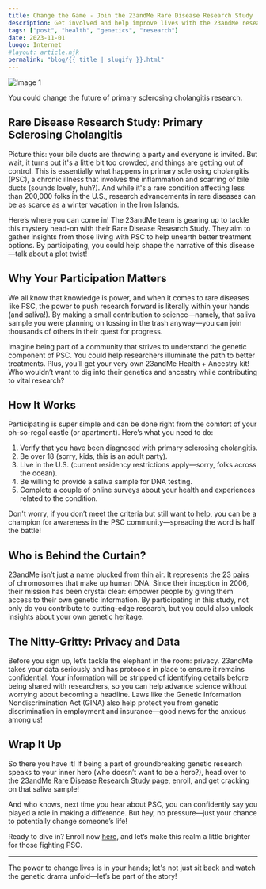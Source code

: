 ```yaml
---
title: Change the Game - Join the 23andMe Rare Disease Research Study
description: Get involved and help improve lives with the 23andMe research study on primary sclerosing cholangitis. 
tags: ["post", "health", "genetics", "research"]
date: 2023-11-01
luogo: Internet
#layout: article.njk
permalink: "blog/{{ title | slugify }}.html"
---
```


![Image 1](https://www.23andme.com/assets/svg/mrd/primary-sclerosing-cholangitis.svg)

You could change the future of primary sclerosing cholangitis research.

## Rare Disease Research Study: Primary Sclerosing Cholangitis

Picture this: your bile ducts are throwing a party and everyone is invited. But wait, it turns out it's a little bit too crowded, and things are getting out of control. This is essentially what happens in primary sclerosing cholangitis (PSC), a chronic illness that involves the inflammation and scarring of bile ducts (sounds lovely, huh?). And while it's a rare condition affecting less than 200,000 folks in the U.S., research advancements in rare diseases can be as scarce as a winter vacation in the Iron Islands.

Here’s where you can come in! The 23andMe team is gearing up to tackle this mystery head-on with their Rare Disease Research Study. They aim to gather insights from those living with PSC to help unearth better treatment options. By participating, you could help shape the narrative of this disease—talk about a plot twist!

## Why Your Participation Matters

We all know that knowledge is power, and when it comes to rare diseases like PSC, the power to push research forward is literally within your hands (and saliva!). By making a small contribution to science—namely, that saliva sample you were planning on tossing in the trash anyway—you can join thousands of others in their quest for progress.

Imagine being part of a community that strives to understand the genetic component of PSC. You could help researchers illuminate the path to better treatments. Plus, you’ll get your very own 23andMe Health + Ancestry kit! Who wouldn’t want to dig into their genetics and ancestry while contributing to vital research? 

## How It Works

Participating is super simple and can be done right from the comfort of your oh-so-regal castle (or apartment). Here’s what you need to do:

1. Verify that you have been diagnosed with primary sclerosing cholangitis.
2. Be over 18 (sorry, kids, this is an adult party).
3. Live in the U.S. (current residency restrictions apply—sorry, folks across the ocean).
4. Be willing to provide a saliva sample for DNA testing.
5. Complete a couple of online surveys about your health and experiences related to the condition.

Don't worry, if you don’t meet the criteria but still want to help, you can be a champion for awareness in the PSC community—spreading the word is half the battle!

## Who is Behind the Curtain?

23andMe isn’t just a name plucked from thin air. It represents the 23 pairs of chromosomes that make up human DNA. Since their inception in 2006, their mission has been crystal clear: empower people by giving them access to their own genetic information. By participating in this study, not only do you contribute to cutting-edge research, but you could also unlock insights about your own genetic heritage.

## The Nitty-Gritty: Privacy and Data

Before you sign up, let’s tackle the elephant in the room: privacy. 23andMe takes your data seriously and has protocols in place to ensure it remains confidential. Your information will be stripped of identifying details before being shared with researchers, so you can help advance science without worrying about becoming a headline. Laws like the Genetic Information Nondiscrimination Act (GINA) also help protect you from genetic discrimination in employment and insurance—good news for the anxious among us!

## Wrap It Up

So there you have it! If being a part of groundbreaking genetic research speaks to your inner hero (who doesn’t want to be a hero?), head over to the [23andMe Rare Disease Research Study](https://www.23andme.com/rare-disease-research-study/) page, enroll, and get cracking on that saliva sample! 

And who knows, next time you hear about PSC, you can confidently say you played a role in making a difference. But hey, no pressure—just your chance to potentially change someone’s life! 

Ready to dive in? Enroll now [here](https://enroll.23andme.com/research/rare-disease/identity/), and let’s make this realm a little brighter for those fighting PSC.

--- 

The power to change lives is in your hands; let's not just sit back and watch the genetic drama unfold—let’s be part of the story!